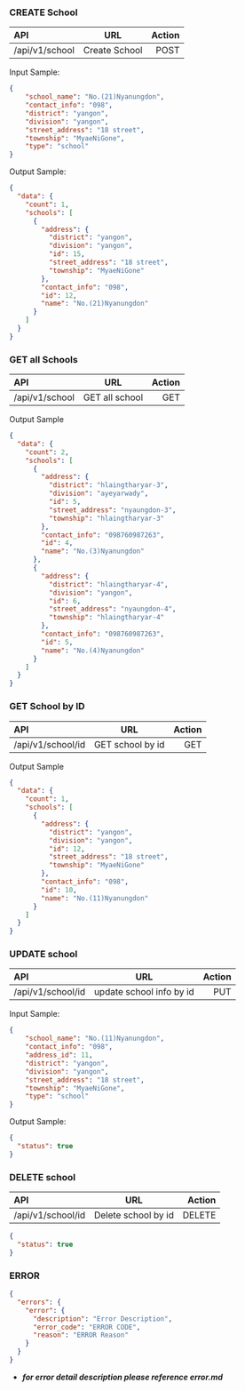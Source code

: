 ### CREATE School
| API      | URL | Action     |
| :---        |    :----:   |          ---: |
| /api/v1/school     | Create School       | POST   |

Input Sample:
```json
{
    "school_name": "No.(21)Nyanungdon",
    "contact_info": "098",
    "district": "yangon",
    "division": "yangon",
    "street_address": "18 street",
    "township": "MyaeNiGone",
    "type": "school"
}
```
Output Sample:
```json
{
  "data": {
    "count": 1,
    "schools": [
      {
        "address": {
          "district": "yangon",
          "division": "yangon",
          "id": 15,
          "street_address": "18 street",
          "township": "MyaeNiGone"
        },
        "contact_info": "098",
        "id": 12,
        "name": "No.(21)Nyanungdon"
      }
    ]
  }
}
```

### GET all Schools
| API      | URL | Action     |
| :---        |    :----:   |          ---: |
| /api/v1/school     | GET all school       | GET   |

Output Sample
```json
{
  "data": {
    "count": 2,
    "schools": [
      {
        "address": {
          "district": "hlaingtharyar-3",
          "division": "ayeyarwady",
          "id": 5,
          "street_address": "nyaungdon-3",
          "township": "hlaingtharyar-3"
        },
        "contact_info": "098760987263",
        "id": 4,
        "name": "No.(3)Nyanungdon"
      },
      {
        "address": {
          "district": "hlaingtharyar-4",
          "division": "yangon",
          "id": 6,
          "street_address": "nyaungdon-4",
          "township": "hlaingtharyar-4"
        },
        "contact_info": "098760987263",
        "id": 5,
        "name": "No.(4)Nyanungdon"
      }
    ]
  }
}
```

### GET School by ID
| API      | URL | Action     |
| :---        |    :----:   |          ---: |
| /api/v1/school/id     | GET school by id     | GET   |
Output Sample
```json
{
  "data": {
    "count": 1,
    "schools": [
      {
        "address": {
          "district": "yangon",
          "division": "yangon",
          "id": 12,
          "street_address": "18 street",
          "township": "MyaeNiGone"
        },
        "contact_info": "098",
        "id": 10,
        "name": "No.(11)Nyanungdon"
      }
    ]
  }
}
```
### UPDATE school
| API      | URL | Action     |
| :---        |    :----:   |          ---: |
| /api/v1/school/id     | update school info by id     | PUT  |
Input Sample:
```json
{
    "school_name": "No.(11)Nyanungdon",
    "contact_info": "098",
    "address_id": 11,
    "district": "yangon",
    "division": "yangon",
    "street_address": "18 street",
    "township": "MyaeNiGone",
    "type": "school"
}

```

Output Sample:
```json
{
  "status": true
}
```


### DELETE school

| API      | URL | Action     |
| :---        |    :----:   |          ---: |
| /api/v1/school/id     | Delete school by id     | DELETE  |
```json
{
  "status": true
}
```

### ERROR 

```json
{
  "errors": {
    "error": {
      "description": "Error Description",
      "error_code": "ERROR CODE",
      "reason": "ERROR Reason"
    }
  }
}
```
- ***for error detail description please reference error.md***
